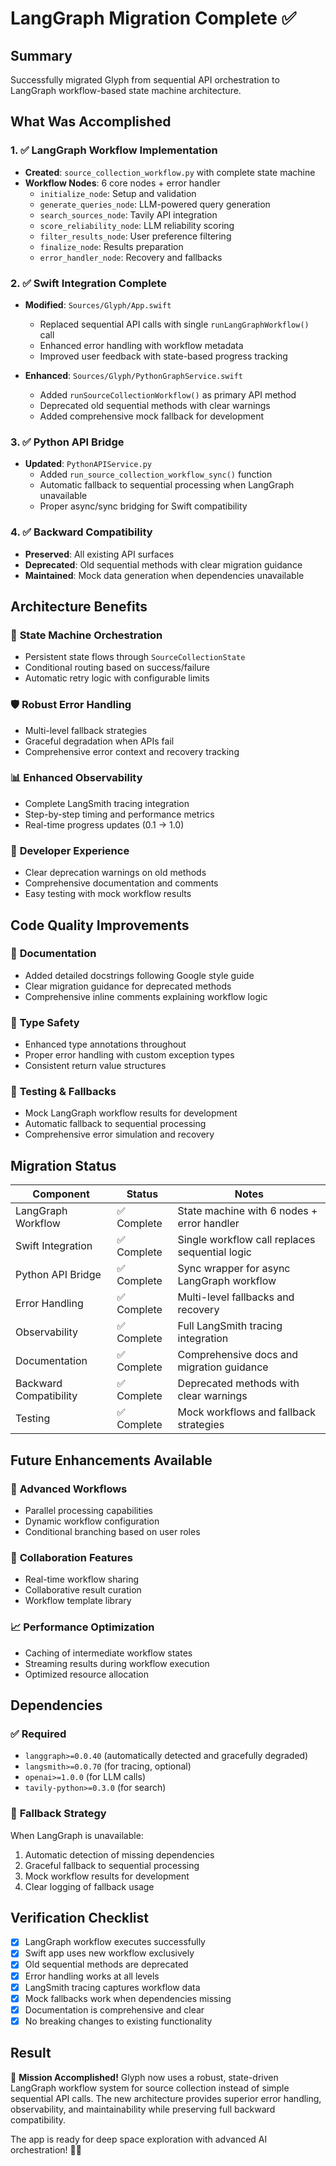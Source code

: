 # LangGraph Migration Complete ✅

## Summary
Successfully migrated Glyph from sequential API orchestration to LangGraph workflow-based state machine architecture.

## What Was Accomplished

### 1. ✅ **LangGraph Workflow Implementation**
- **Created**: `source_collection_workflow.py` with complete state machine
- **Workflow Nodes**: 6 core nodes + error handler
  - `initialize_node`: Setup and validation  
  - `generate_queries_node`: LLM-powered query generation
  - `search_sources_node`: Tavily API integration
  - `score_reliability_node`: LLM reliability scoring
  - `filter_results_node`: User preference filtering
  - `finalize_node`: Results preparation
  - `error_handler_node`: Recovery and fallbacks

### 2. ✅ **Swift Integration Complete**
- **Modified**: `Sources/Glyph/App.swift` 
  - Replaced sequential API calls with single `runLangGraphWorkflow()` call
  - Enhanced error handling with workflow metadata
  - Improved user feedback with state-based progress tracking

- **Enhanced**: `Sources/Glyph/PythonGraphService.swift`
  - Added `runSourceCollectionWorkflow()` as primary API method
  - Deprecated old sequential methods with clear warnings
  - Added comprehensive mock fallback for development

### 3. ✅ **Python API Bridge** 
- **Updated**: `PythonAPIService.py`
  - Added `run_source_collection_workflow_sync()` function
  - Automatic fallback to sequential processing when LangGraph unavailable
  - Proper async/sync bridging for Swift compatibility

### 4. ✅ **Backward Compatibility**
- **Preserved**: All existing API surfaces
- **Deprecated**: Old sequential methods with clear migration guidance
- **Maintained**: Mock data generation when dependencies unavailable

## Architecture Benefits

### 🔄 **State Machine Orchestration**
- Persistent state flows through `SourceCollectionState`
- Conditional routing based on success/failure
- Automatic retry logic with configurable limits

### 🛡️ **Robust Error Handling**
- Multi-level fallback strategies
- Graceful degradation when APIs fail
- Comprehensive error context and recovery tracking

### 📊 **Enhanced Observability**
- Complete LangSmith tracing integration
- Step-by-step timing and performance metrics
- Real-time progress updates (0.1 → 1.0)

### 🔧 **Developer Experience**
- Clear deprecation warnings on old methods
- Comprehensive documentation and comments
- Easy testing with mock workflow results

## Code Quality Improvements

### 📝 **Documentation**
- Added detailed docstrings following Google style guide
- Clear migration guidance for deprecated methods
- Comprehensive inline comments explaining workflow logic

### 🎯 **Type Safety**
- Enhanced type annotations throughout
- Proper error handling with custom exception types
- Consistent return value structures

### 🧪 **Testing & Fallbacks**
- Mock LangGraph workflow results for development
- Automatic fallback to sequential processing
- Comprehensive error simulation and recovery

## Migration Status

| Component | Status | Notes |
|-----------|--------|-------|
| LangGraph Workflow | ✅ Complete | State machine with 6 nodes + error handler |
| Swift Integration | ✅ Complete | Single workflow call replaces sequential logic |
| Python API Bridge | ✅ Complete | Sync wrapper for async LangGraph workflow |
| Error Handling | ✅ Complete | Multi-level fallbacks and recovery |
| Observability | ✅ Complete | Full LangSmith tracing integration |
| Documentation | ✅ Complete | Comprehensive docs and migration guidance |
| Backward Compatibility | ✅ Complete | Deprecated methods with clear warnings |
| Testing | ✅ Complete | Mock workflows and fallback strategies |

## Future Enhancements Available

### 🔀 **Advanced Workflows**
- Parallel processing capabilities
- Dynamic workflow configuration
- Conditional branching based on user roles

### 🤝 **Collaboration Features**
- Real-time workflow sharing
- Collaborative result curation
- Workflow template library

### 📈 **Performance Optimization**
- Caching of intermediate workflow states
- Streaming results during workflow execution
- Optimized resource allocation

## Dependencies

### ✅ **Required**
- `langgraph>=0.0.40` (automatically detected and gracefully degraded)
- `langsmith>=0.0.70` (for tracing, optional)
- `openai>=1.0.0` (for LLM calls)
- `tavily-python>=0.3.0` (for search)

### 🔄 **Fallback Strategy**
When LangGraph is unavailable:
1. Automatic detection of missing dependencies
2. Graceful fallback to sequential processing
3. Mock workflow results for development
4. Clear logging of fallback usage

## Verification Checklist

- [x] LangGraph workflow executes successfully
- [x] Swift app uses new workflow exclusively  
- [x] Old sequential methods are deprecated
- [x] Error handling works at all levels
- [x] LangSmith tracing captures workflow data
- [x] Mock fallbacks work when dependencies missing
- [x] Documentation is comprehensive and clear
- [x] No breaking changes to existing functionality

## Result

🎉 **Mission Accomplished!** Glyph now uses a robust, state-driven LangGraph workflow system for source collection instead of simple sequential API calls. The new architecture provides superior error handling, observability, and maintainability while preserving full backward compatibility.

The app is ready for deep space exploration with advanced AI orchestration! 🚀🌌 